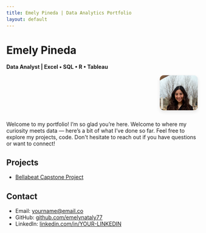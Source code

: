```yaml
---
title: Emely Pineda | Data Analytics Portfolio
layout: default
---
```


# Emely Pineda  
**Data Analyst | Excel • SQL • R • Tableau**

<div style="display: flex; justify-content: flex-end; margin-top: 1em; margin-bottom: 2em;">
  <img 
    src="assets/img/practice.png" 
    alt="Profile Picture" 
    style="width: 100px; height: auto; border-radius: 10px; box-shadow: 0 4px 10px rgba(0,0,0,0.1);">
</div>


<p class="homepage-intro">
  Welcome to my portfolio! I’m so glad you’re here.  
  Welcome to where my curiosity meets data — here’s a bit of what I’ve done so far.
  Feel free to explore my projects, code. Don't hesitate to reach out if you have questions or want to connect!
</p>


## Projects
- [Bellabeat Capstone Project](projects/bellabeat.md)

## Contact
- Email: yourname@email.co  
- GitHub: [github.com/emelynataly77](https://github.com/emelynataly77)  
- LinkedIn: [linkedin.com/in/YOUR-LINKEDIN](https://linkedin.com/in/YOUR-LINKEDIN)

